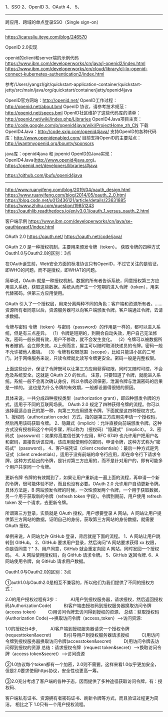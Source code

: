 1、SSO
2、OpenID
3、OAuth
4、
5、






---------------------------------------------------------------------------------------------------------------------

跨应用、跨域的单点登录SSO（Single sign-on）











---------------------------------------------------------------------------------------------------------------------
https://icarusliu.iteye.com/blog/246570

OpenID 2.0实现


openid的client和server端的示例代码
https://www.ibm.com/developerworks/cn/java/j-openid2/index.html
https://www.ibm.com/developerworks/cn/cloud/library/cl-lo-openid-connect-kubernetes-authentication2/index.html


参考/Users/yangzl/git/quickstart-application-container/quickstart-jetty/src/main/java/org/quickstart/container/jetty/openid4java


OpenID官方网站：http://openid.net/
OpenID工作过程：http://openid.net/about.bml
OpenID 协议，请参考技术规范： http://openid.net/specs.bml
OpenID社区维护了这些代码库的清单：http://openid.net/wiki/index.php/Libraries
OpenID4Java项目主页：http://code.google.com/p/openid4java/wiki/ProjectHome_zh_CN
下载OpenID4Java：http://code.sxip.com/openid4java/
支持OpenID的各种代码库：http://www.openidenabled.com/
目前支持OpenID的主要站点：http://iwantmyopenid.org/bounty/sponsors


java库：openid4java 和 jopenid
OpenID的Java实现：OpenID4Java(http://www.openid4java.org)。
https://openid.net/developers/libraries/#java

https://github.com/jbufu/openid4java


---------------------------------------------------------------------------------------------------------------------
http://www.ruanyifeng.com/blog/2019/04/oauth_design.html
https://www.ruanyifeng.com/blog/2014/05/oauth_2_0.html
https://blog.csdn.net/u013436121/article/details/23631885
https://www.zhihu.com/question/19851243
https://oauthlib.readthedocs.io/en/v3.0.1/oauth_1_versus_oauth_2.html


客户端示例
https://www.ibm.com/developerworks/cn/java/se-oauthjavapt1/index.html



OAuth 2.0
https://oauth.net/
https://oauth.net/code/java/


OAuth 2.0 是一种授权机制，主要用来颁发令牌（token）。
获取令牌的四种方式
Oauth1.0与Oauth2.0的区别：3点



在OAuth诞生前，Web安全方面的标准协议只有OpenID，不过它关注的是验证，即WHO的问题，而不是授权，即WHAT的问题。


简单说，OAuth 就是一种授权机制。数据的所有者告诉系统，同意授权第三方应用进入系统，获取这些数据。系统从而产生一个短期的进入令牌（token），用来代替密码，供第三方应用使用。

OAuth 引入了一个授权层，用来分离两种不同的角色：客户端和资源所有者。......资源所有者同意以后，资源服务器可以向客户端颁发令牌。客户端通过令牌，去请求数据。


令牌与密码
令牌（token）与密码（password）的作用是一样的，都可以进入系统，但是有三点差异。
（1）令牌是短期的，到期会自动失效，用户自己无法修改。密码一般长期有效，用户不修改，就不会发生变化。
（2）令牌可以被数据所有者撤销，会立即失效。以上例而言，屋主可以随时取消快递员的令牌。密码一般不允许被他人撤销。
（3）令牌有权限范围（scope），比如只能进小区的二号门。对于网络服务来说，只读令牌就比读写令牌更安全。密码一般是完整权限。

上面这些设计，保证了令牌既可以让第三方应用获得权限，同时又随时可控，不会危及系统安全。这就是 OAuth 2.0 的优点。
注意，只要知道了令牌，就能进入系统。系统一般不会再次确认身份，所以令牌必须保密，泄漏令牌与泄漏密码的后果是一样的。 这也是为什么令牌的有效期，一般都设置得很短的原因。



具体来说，一共分成四种授权类型（authorization grant），即四种颁发令牌的方式，适用于不同的互联网场景。
OAuth 2.0 规定了四种获得令牌的流程。你可以选择最适合自己的那一种，向第三方应用颁发令牌。下面就是这四种授权方式。
1、授权码（authorization code）方式，指的是第三方应用先申请一个授权码，然后再用该码获取令牌。
2、隐藏式（implicit）：允许直接向前端颁发令牌。这种方式没有授权码这个中间步骤，所以称为（授权码）"隐藏式"（implicit）。
3、密码式（password）：如果你高度信任某个应用，RFC 6749 也允许用户把用户名和密码，直接告诉该应用。该应用就使用你的密码，申请令牌，这种方式称为"密码式"（password）。
4、客户端凭证（client credentials）：最后一种方式是凭证式（client credentials），适用于没有前端的命令行应用，即在命令行下请求令牌。这种方式给出的令牌，是针对第三方应用的，而不是针对用户的，即有可能多个用户共享同一个令牌。
                                                                                    
更新令牌
令牌的有效期到了，如果让用户重新走一遍上面的流程，再申请一个新的令牌，很可能体验不好，而且也没有必要。OAuth 2.0 允许用户自动更新令牌。
具体方法是，B 网站颁发令牌的时候，一次性颁发两个令牌，一个用于获取数据，另一个用于获取新的令牌（refresh token 字段）。令牌到期前，用户使用 refresh token 发一个请求，去更新令牌。
                            


所谓第三方登录，实质就是 OAuth 授权。用户想要登录 A 网站，A 网站让用户提供第三方网站的数据，证明自己的身份。获取第三方网站的身份数据，就需要 OAuth 授权。

举例来说，A 网站允许 GitHub 登录，背后就是下面的流程。
1、A 网站让用户跳转到 GitHub。
2、GitHub 要求用户登录，然后询问"A 网站要求获得 xx 权限，你是否同意？"
3、用户同意，GitHub 就会重定向回 A 网站，同时发回一个授权码。
4、A 网站使用授权码，向 GitHub 请求令牌。
5、GitHub 返回令牌.
6、A 网站使用令牌，向 GitHub 请求用户数据。





Oauth1.0与Oauth2.0的区别：3点

①auth1.0与Oauth2.0是相互不兼容的，所以他们为我们提供了不同的授权方式：

2.0的用户授权过程有3步：
         A)用户到授权服务器，请求授权，然后返回授权码(AuthorizationCode)
         B)客户端由授权码到授权服务器换取访问令牌(access token)
         C)用访问令牌去访问得到授权的资源、
总结：获取授权码(Authorization Code)—>换取访问令牌（access_token）—>访问资源:

1.0的授权分4步,
          A)客户端到授权服务器请求一个授权令牌(requesttoken&secret)
         B)引导用户到授权服务器请求授权
         C)用访问令牌到授权服务器换取访问令牌(accesstoken&secret)
         D)用访问令牌去访问得到授权的资源
总结：请求授权令牌（request token&secret）—>换取访问令牌（access token&secret）—>访问资源
 

②1.0协议每个token都有一个加密，2.0则不需要。这样来看1.0似乎更加安全，但是2.0要求使用https协议，安全性也更高一筹。
 

③2.0充分考虑了客户端的各种子态，因而提供了多种途径获取访问令牌，有：授权码、

客户端私有证书、资源拥有者密码证书、刷新令牌等方式，而且验证过程更为简洁。
相比之下 1.0只有一个用户授权流程。





---------------------------------------------------------------------------------------------------------------------


